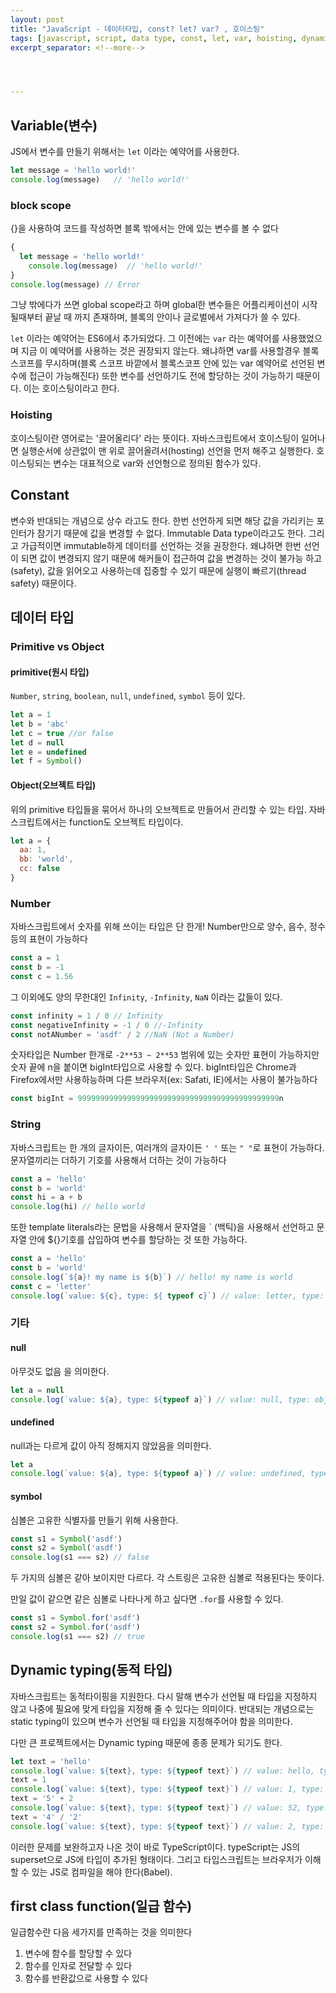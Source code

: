 ```yaml
---
layout: post
title: "JavaScript - 데이터타입, const? let? var? , 호이스팅"
tags: [javascript, script, data type, const, let, var, hoisting, dynamic typing]
excerpt_separator: <!--more-->




---
```




## Variable(변수)

JS에서 변수를 만들기 위해서는 `let` 이라는 예약어를 사용한다. <!--more-->

```javascript
let message = 'hello world!'
console.log(message)   // 'hello world!'
```





 ### block scope

{}을 사용하여 코드를 작성하면 블록 밖에서는 안에 있는 변수를 볼 수 없다

```javascript
{
  let message = 'hello world!'
	console.log(message)  // 'hello world!'
}
console.log(message) // Error
```

그냥 밖에다가 쓰면 global scope라고 하며 global한 변수들은 어플리케이션이 시작될때부터 끝날 때 까지 존재하며, 블록의 안이나 글로벌에서 가져다가 쓸 수 있다. 

`let` 이라는 예약어는 ES6에서 추가되었다. 그 이전에는 `var` 라는 예약어를 사용했었으며 지금 이 예약어를 사용하는 것은 권장되지 않는다. 왜냐하면 var를 사용할경우 블록스코프를 무시하며(블록 스코프 바깥에서 블록스코프 안에 있는 var 예약어로 선언된 변수에 접근이 가능해진다) 또한 변수를 선언하기도 전에 할당하는 것이 가능하기 때문이다. 이는 호이스팅이라고 한다.

### Hoisting

호이스팅이란 영어로는 '끌어올리다' 라는 뜻이다. 자바스크립트에서 호이스팅이 일어나면 실행순서에 상관없이 맨 위로 끌어올려서(hosting) 선언을 먼저 해주고 실행한다. 호이스팅되는 변수는 대표적으로 var와 선언형으로 정의된 함수가 있다.  



## Constant

변수와 반대되는 개념으로 상수 라고도 한다. 한번 선언하게 되면 해당 값을 가리키는 포인터가 잠기기 때문에 값을 변경할 수 없다. Immutable Data type이라고도 한다. 그리고 가급적이면 immutable하게 데이터를 선언하는 것을 권장한다. 왜냐하면 한번 선언이 되면 값이 변경되지 않기 때문에 해커들이 접근하여 값을 변경하는 것이 불가능 하고(safety), 값을 읽어오고 사용하는데 집중할 수 있기 때문에 실행이 빠르기(thread safety) 때문이다. 



## 데이터 타입

### Primitive vs Object

#### primitive(원시 타입)

 `Number`, `string`, `boolean`, `null`, `undefined`, `symbol` 등이 있다.

```javascript
let a = 1
let b = 'abc'
let c = true //or false
let d = null
let e = undefined
let f = Symbol()
```

#### Object(오브젝트 타입)

위의 primitive 타입들을 묶어서 하나의 오브젝트로 만들어서 관리할 수 있는 타입. 자바스크립트에서는 function도 오브젝트 타입이다.

```javascript
let a = {
  aa: 1,
  bb: 'world',
  cc: false
}
```



### Number

자바스크립트에서 숫자를 위해 쓰이는 타입은 단 한개! Number만으로 양수, 음수, 정수 등의 표현이 가능하다

```javascript
const a = 1
const b = -1
const c = 1.56
```

그 이외에도 양의 무한대인  `Infinity`, `-Infinity`, `NaN` 이라는 값들이 있다.

```javascript
const infinity = 1 / 0 // Infinity
const negativeInfinity = -1 / 0 //-Infinity
const notANumber = 'asdf' / 2 //NaN (Not a Number)
```

숫자타입은 Number 한개로 `-2**53 ~ 2**53` 범위에 있는 숫자만 표현이 가능하지만 숫자 끝에 n을 붙이면 bigInt타입으로 사용할 수 있다. bigInt타입은 Chrome과 Firefox에서만 사용하능하며 다른 브라우저(ex: Safati, IE)에서는 사용이 불가능하다

```javascript
const bigInt = 999999999999999999999999999999999999999999999n
```



### String

자바스크립트는 한 개의 글자이든, 여러개의 글자이든 `' '` 또는 `" "`로 표현이 가능하다. 문자열끼리는 더하기 기호를 사용해서 더하는 것이 가능하다

```javascript
const a = 'hello'
const b = 'world'
const hi = a + b
console.log(hi) // hello world
```

또한 template literals라는 문법을 사용해서 문자열을 ` (백틱)을 사용해서 선언하고 문자열 안에 ${}기호를 삽입하여 변수를 할당하는 것 또한 가능하다.

```javascript
const a = 'hello'
const b = 'world'
console.log(`${a}! my name is ${b}`) // hello! my name is world
const c = 'letter'
console.log(`value: ${c}, type: ${ typeof c}`) // value: letter, type: string
```



### 기타

#### null

아무것도 없음 을 의미한다.

```javascript
let a = null
console.log(`value: ${a}, type: ${typeof a}`) // value: null, type: object
```

#### undefined

null과는 다르게 값이 아직 정해지지 않았음을 의미한다.

```javascript
let a
console.log(`value: ${a}, type: ${typeof a}`) // value: undefined, type: undefined
```



#### symbol

심볼은 고유한 식별자를 만들기 위해 사용한다. 

```javascript
const s1 = Symbol('asdf')
const s2 = Symbol('asdf')
console.log(s1 === s2) // false
```

두 가지의 심볼은 같아 보이지만 다르다. 각 스트링은 고유한 심볼로 적용된다는 뜻이다. 

만일 값이 같으면 같은 심볼로 나타나게 하고 싶다면 `.for`를 사용할 수 있다.
```javascript
const s1 = Symbol.for('asdf')
const s2 = Symbol.for('asdf')
console.log(s1 === s2) // true
```



## Dynamic typing(동적 타입)

자바스크립트는 동적타이핑을 지원한다. 다시 말해 변수가 선언될 때 타입을 지정하지 않고 나중에 필요에 맞게 타입을 지정해 줄 수 있다는 의미이다.  반대되는 개념으로는 static typing이 있으며 변수가 선언될 때 타입을 지정해주어야 함을 의미한다.

다만 큰 프로젝트에서는 Dynamic typing 때문에 종종 문제가 되기도 한다.

```javascript
let text = 'hello'
console.log(`value: ${text}, type: ${typeof text}`) // value: hello, type: string
text = 1
console.log(`value: ${text}, type: ${typeof text}`) // value: 1, type: number
text = '5' + 2
console.log(`value: ${text}, type: ${typeof text}`) // value: 52, type: string
text = '4' / '2'
console.log(`value: ${text}, type: ${typeof text}`) // value: 2, type: number
```

이러한 문제를 보완하고자 나온 것이 바로 TypeScript이다. typeScript는 JS의 superset으로 JS에 타입이 추가된 형태이다. 그리고 타입스크립트는 브라우저가 이해할 수 있는 JS로 컴파일을 해야 한다(Babel). 



## first class function(일급 함수)

일급함수란 다음 세가지를 만족하는 것을 의미한다

1. 변수에 함수를 할당할 수 있다
2. 함수를 인자로 전달할 수 있다
3. 함수를 반환값으로 사용할 수 있다









